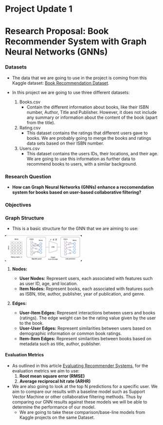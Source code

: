 # Project Update 1 
# Research Proposal: Book Recommender System with Graph Neural Networks (GNNs)

### Datasets

- The data that we are going to use in the project is coming from this Kaggle dataset: [Book Recommendation Dataset](https://www.kaggle.com/datasets/arashnic/book-recommendation-dataset/data).

- In this project we are going to use three different datasets:
  1. Books.csv
      - Contain the different information about books, like their ISBN number, Author, Title and Publisher. However, it does not include any summary or information about the content of the book (apart from the title).
  2. Rating.csv
      - This dataset contains the ratings that different users gave to books. We are probably going to merge the books and ratings data sets based on their ISBN number.
  3. Users.csv
      - This dataset contains the users IDs, their locations, and their age. We are going to use this information as further data to recommend books to users, with a similar background.

### Research Question
  - **How can Graph Neural Networks (GNNs) enhance a reccomendation system for books based on user-based collaborative filtering?**

### Objectives

### Graph Structure

- This is a basic structure for the GNN that we are aiming to use:

<img src="images/gnn_structure.png"
     alt="GNN Structure"
     style="float: center; margin-right: 10px; width: 50%;" />

1. **Nodes:**
    - **User Nodes:** Represent users, each associated with features such as user ID, age, and location.
    - **Item Nodes:** Represent books, each associated with features such as ISBN, title, author, publisher, year of publication, and genre.

2. **Edges:**
    - **User-Item Edges:** Represent interactions between users and books (ratings). The edge weight can be the rating value given by the user to the book.
    - **User-User Edges:** Represent similarities between users based on demographic information or common book ratings.
    - **Item-Item Edges:** Represent similarities between books based on metadata such as title, author, publisher.

#### Evaluation Metrics 
- As outlined in this article [Evaluating Recommender Systems](https://medium.com/nerd-for-tech/evaluating-recommender-systems-590a7b87afa5), for the evaluation metrics we aim to use:
    1. **Root mean square error (RMSE)**
    2. **Average reciprocal hit rate (ARHR)**
- We are also going to look at the top N predictions for a specific user. We aim to compare our results with a baseline model such as Support Vector Machine or other collaborative filtering methods. Thus by comparing our GNN results against these models we will be able to determine the performance of our model.
  - We are going to take these comparison/base-line models from Kaggle projects on the same Dataset.
